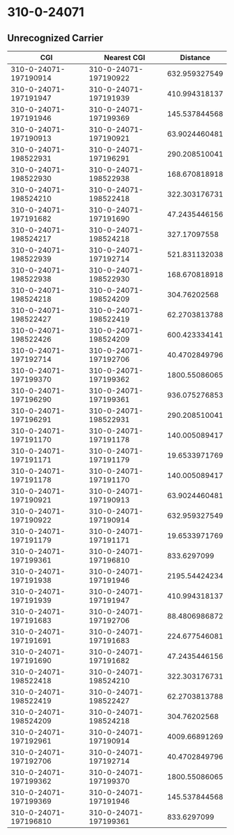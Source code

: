 # 310-0-24071
## Unrecognized Carrier


| CGI | Nearest CGI | Distance |
|-----|-------------|----------|
| 310-0-24071-197190914 | 310-0-24071-197190922 | 632.959327549 |
| 310-0-24071-197191947 | 310-0-24071-197191939 | 410.994318137 |
| 310-0-24071-197191946 | 310-0-24071-197199369 | 145.537844568 |
| 310-0-24071-197190913 | 310-0-24071-197190921 | 63.9024460481 |
| 310-0-24071-198522931 | 310-0-24071-197196291 | 290.208510041 |
| 310-0-24071-198522930 | 310-0-24071-198522938 | 168.670818918 |
| 310-0-24071-198524210 | 310-0-24071-198522418 | 322.303176731 |
| 310-0-24071-197191682 | 310-0-24071-197191690 | 47.2435446156 |
| 310-0-24071-198524217 | 310-0-24071-198524218 | 327.17097558 |
| 310-0-24071-198522939 | 310-0-24071-197192714 | 521.831132038 |
| 310-0-24071-198522938 | 310-0-24071-198522930 | 168.670818918 |
| 310-0-24071-198524218 | 310-0-24071-198524209 | 304.76202568 |
| 310-0-24071-198522427 | 310-0-24071-198522419 | 62.2703813788 |
| 310-0-24071-198522426 | 310-0-24071-198524209 | 600.423334141 |
| 310-0-24071-197192714 | 310-0-24071-197192706 | 40.4702849796 |
| 310-0-24071-197199370 | 310-0-24071-197199362 | 1800.55086065 |
| 310-0-24071-197196290 | 310-0-24071-197199361 | 936.075276853 |
| 310-0-24071-197196291 | 310-0-24071-198522931 | 290.208510041 |
| 310-0-24071-197191170 | 310-0-24071-197191178 | 140.005089417 |
| 310-0-24071-197191171 | 310-0-24071-197191179 | 19.6533971769 |
| 310-0-24071-197191178 | 310-0-24071-197191170 | 140.005089417 |
| 310-0-24071-197190921 | 310-0-24071-197190913 | 63.9024460481 |
| 310-0-24071-197190922 | 310-0-24071-197190914 | 632.959327549 |
| 310-0-24071-197191179 | 310-0-24071-197191171 | 19.6533971769 |
| 310-0-24071-197199361 | 310-0-24071-197196810 | 833.6297099 |
| 310-0-24071-197191938 | 310-0-24071-197191946 | 2195.54424234 |
| 310-0-24071-197191939 | 310-0-24071-197191947 | 410.994318137 |
| 310-0-24071-197191683 | 310-0-24071-197192706 | 88.4806986872 |
| 310-0-24071-197191691 | 310-0-24071-197191683 | 224.677546081 |
| 310-0-24071-197191690 | 310-0-24071-197191682 | 47.2435446156 |
| 310-0-24071-198522418 | 310-0-24071-198524210 | 322.303176731 |
| 310-0-24071-198522419 | 310-0-24071-198522427 | 62.2703813788 |
| 310-0-24071-198524209 | 310-0-24071-198524218 | 304.76202568 |
| 310-0-24071-197192961 | 310-0-24071-197190914 | 4009.66891269 |
| 310-0-24071-197192706 | 310-0-24071-197192714 | 40.4702849796 |
| 310-0-24071-197199362 | 310-0-24071-197199370 | 1800.55086065 |
| 310-0-24071-197199369 | 310-0-24071-197191946 | 145.537844568 |
| 310-0-24071-197196810 | 310-0-24071-197199361 | 833.6297099 |
